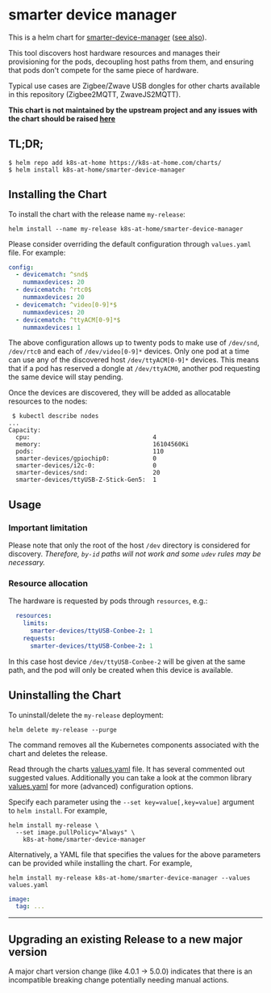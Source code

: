 # smarter device manager

This is a helm chart for [smarter-device-manager](https://gitlab.com/arm-research/smarter/smarter-device-manager/) 
([see also](https://community.arm.com/developer/research/b/articles/posts/a-smarter-device-manager-for-kubernetes-on-the-edge)).

This tool discovers host hardware resources and manages their provisioning for the pods, decoupling host paths from them, and ensuring that pods don't compete for the same piece of hardware. 

Typical use cases are Zigbee/Zwave USB dongles for other charts available in this repository (Zigbee2MQTT, ZwaveJS2MQTT).

**This chart is not maintained by the upstream project and any issues with the chart should be raised [here](https://github.com/k8s-at-home/charts/issues/new/choose)**

## TL;DR;

```shell
$ helm repo add k8s-at-home https://k8s-at-home.com/charts/
$ helm install k8s-at-home/smarter-device-manager
```

## Installing the Chart

To install the chart with the release name `my-release`:

```console
helm install --name my-release k8s-at-home/smarter-device-manager
```

Please consider overriding the default configuration through `values.yaml` file. 
For example: 
```yaml
config:
  - devicematch: ^snd$
    nummaxdevices: 20
  - devicematch: ^rtc0$
    nummaxdevices: 20
  - devicematch: ^video[0-9]*$
    nummaxdevices: 20
  - devicematch: ^ttyACM[0-9]*$
    nummaxdevices: 1
```
The above configuration allows up to twenty pods to make use of `/dev/snd`, `/dev/rtc0` and each of `/dev/video[0-9]*` devices. 
Only one pod at a time can use any of the discovered host `/dev/ttyACM[0-9]*` devices. This means that if a pod has reserved a dongle at `/dev/ttyACM0`, another pod requesting the same device will stay pending.

Once the devices are discovered, they will be added as allocatable resources to the nodes:
```
 $ kubectl describe nodes
...
Capacity:
  cpu:                                  4
  memory:                               16104560Ki
  pods:                                 110
  smarter-devices/gpiochip0:            0
  smarter-devices/i2c-0:                0
  smarter-devices/snd:                  20
  smarter-devices/ttyUSB-Z-Stick-Gen5:  1
```

## Usage

### Important limitation

Please note that only the root of the host `/dev` directory is considered for discovery. _Therefore, `by-id` paths will not work and some `udev` rules may be necessary._

### Resource allocation

The hardware is requested by pods through `resources`, e.g.:
```yaml
  resources:
    limits:
      smarter-devices/ttyUSB-Conbee-2: 1
    requests:
      smarter-devices/ttyUSB-Conbee-2: 1
```

In this case host device `/dev/ttyUSB-Conbee-2` will be given at the same path, and the pod will only be created when this device is available.

## Uninstalling the Chart

To uninstall/delete the `my-release` deployment:

```console
helm delete my-release --purge
```

The command removes all the Kubernetes components associated with the chart and deletes the release.

Read through the charts [values.yaml](https://github.com/k8s-at-home/charts/blob/master/charts/smarter-device-manager/values.yaml)
file. It has several commented out suggested values.
Additionally you can take a look at the common library [values.yaml](https://github.com/k8s-at-home/charts/blob/master/charts/common/values.yaml) for more (advanced) configuration options.

Specify each parameter using the `--set key=value[,key=value]` argument to `helm install`. For example,
```console
helm install my-release \
  --set image.pullPolicy="Always" \
    k8s-at-home/smarter-device-manager
```
Alternatively, a YAML file that specifies the values for the above parameters can be provided while installing the
chart. For example,
```console
helm install my-release k8s-at-home/smarter-device-manager --values values.yaml 
```

```yaml
image:
  tag: ...
```

---

## Upgrading an existing Release to a new major version

A major chart version change (like 4.0.1 -> 5.0.0) indicates that there is an incompatible breaking change potentially needing manual actions.
